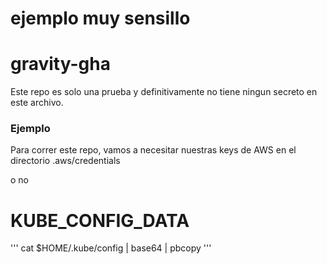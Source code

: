 # ejemplo muy sensillo

# gravity-gha

Este repo es solo una prueba y definitivamente no tiene ningun secreto en este archivo.

### Ejemplo

Para correr este repo, vamos a necesitar nuestras keys de AWS en el directorio .aws/credentials

 o no 


# KUBE_CONFIG_DATA
'''
cat $HOME/.kube/config | base64 | pbcopy
'''